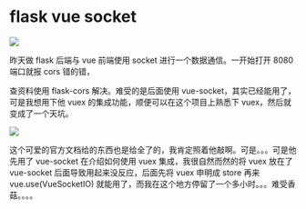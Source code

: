 <!-- ---
title:  flask vue socket
date: 2019/03/10
tags:	
	- 项目
--- -->
# flask vue socket
![](/img/socket.jpg)

 昨天做 flask 后端与 vue 前端使用 socket 进行一个数据通信。一开始打开 8080 端口就报 cors 错的错，

查资料使用 flask-cors 解决。难受的是后面使用 vue-socket，其实已经能用了，可是我想用下他 vuex 的集成功能，顺便可以在这个项目上熟悉下 vuex，然后就变成了一个天坑。

[![](https://raw.githubusercontent.com/MetinSeylan/Vue-Socket.io/master/docs/logo.png)](https://github.com/MetinSeylan/Vue-Socket.io) 

这个可爱的官方文档给的东西也是给全了的，我肯定照着他敲啊。可是。。。可是他先用了 vue-socket 在介绍如何使用 vuex 集成，我很自然而然的将 vuex 放在了 vue-socket 后面导致用起来没反应，后面先将 vuex 申明成 store 再来 vue.use(VueSocketIO) 就能用了，而我在这个地方停留了一个多小时。。。难受香菇。。。。
